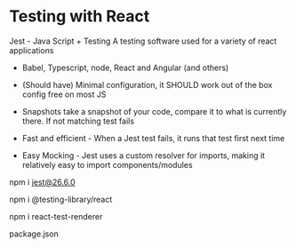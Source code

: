 # Testing with React 

Jest - Java Script + Testing 
A testing software used for a variety of react applications
- Babel, Typescript, node, React and Angular (and others) 

- (Should have) Minimal configuration, it SHOULD work out of the box config free on most JS
- Snapshots take a snapshot of your code, compare it to what is currently there. If not matching test fails
- Fast and efficient - When a Jest test fails, it runs that test first next time 
- Easy Mocking - Jest uses a custom resolver for imports, making it relatively easy to import components/modules 

npm i jest@26.6.0

npm i @testing-library/react

npm i react-test-renderer

package.json


